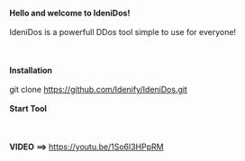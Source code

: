 <b>Hello and welcome to IdeniDos!</b> 
<br>
<br>
IdeniDos is a powerfull DDos tool simple to use for everyone!
<br>
<br>
<br>
<br>
<b>Installation</b>
<br>
<br>
git clone https://github.com/Idenify/IdeniDos.git
<br>
<br>
<b>Start Tool</b>
<br>
<br>
<br>
<br>
<b>VIDEO</b> <b>==> </b> https://youtu.be/1So6l3HPpRM
